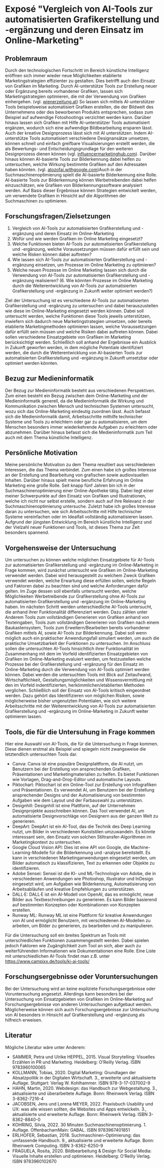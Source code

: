 # Exposé "Vergleich von AI-Tools zur automatisierten Grafikerstellung und -ergänzung und deren Einsatz im Online-Marketing"


## Problemraum

Durch den technologischen Fortschritt im Bereich künstliche Intelligenz eröffnen sich immer wieder neue Möglichkeiten etablierte Marketingstrategien effizienter zu gestalten. Dies betrifft auch den Einsatz von Grafiken im Marketing. Durch AI-unterstütze Tools zur Erstellung neuer oder Ergänzung bereits vorhandener Grafiken, lassen sich Marketingstrategien optimieren, die mit der Verwendung von Grafiken einhergehen. (vgl. [wienerzeitung.at](https://www.wienerzeitung.at/nachrichten/wissen/technologie/2174353-Ist-der-KI-Geist-aus-der-Flasche.html))
So lassen sich mittels AI-unterstützer Tools beispielsweise automatisiert Grafiken erstellen, die der Bildwelt des Unternehmens oder des beworbenen Produkts entsprechen, sodass zum Beispiel auf aufwendige Fotoshootings verzichtet werden kann. Darüber hinaus lassen sich Grafiken mit Hilfe AI-unterstützer Tools automatisiert ergänzen, wodurch sich eine aufwendige Bildbearbeitung ersparen lässt. Auch der kreative Designprozess lässt sich mit AI unterstützen. Indem AI-unterstütze Tools automatisiert verschiedene Designansätze umsetzen, können schnell und einfach greifbare Visualisierungen erstellt werden, die als Bewertungs- und Entscheidungsgrundlage für den weiteren Designprozess dienen können (vgl. [influencermarketinghub.com](https://influencermarketinghub.com/de/ai-grafikdesign-tools/)).
Darüber hinaus können AI-basierte Tools zur Bilderkennung dabei helfen zu untersuchen, welche Wirkung bestimmte Grafiken auf den Adressaten haben könnten. (vgl. [atozofai.withgoogle.com](https://atozofai.withgoogle.com/intl/de/image-recognition/))Auch in der Suchmaschinenoptimierung spielt die AI-basierte Bilderkennung eine Rolle. AI-basierte Tools zur Bilderkennung können Werbetreibenden dabei helfen einzuschätzen, wie Grafiken von Bilderkennungssoftware analysiert werden. Auf Basis dieser Ergebnisse können Strategien entwickelt werden, um verwendete Grafiken in Hinsicht auf die Algorithmen der Suchmaschinen zu optimieren. 

## Forschungsfragen/Zielsetzungen

1. Vergleich von AI-Tools zur automatisierten Grafikerstellung und -ergänzung und deren Einsatz im Online-Marketing
2. Wofür und wie werden Grafiken im Online Marketing eingesetzt?
3. Welche Funktionen bieten AI-Tools zur automatisierten Grafikerstellung und -ergänzung, welche Voraussetzungen müssen dafür erfüllt sein und welche Risken können dabei auftreten?
4. Wie lassen sich AI-Tools zur automatisierten Grafikerstellung und -ergänzung einsetzen, um Prozesse im Online Marketing zu optimieren?
5. Welche neuen Prozesse im Online Marketing lassen sich durch die Verwendung von AI-Tools zur automatisierten Grafikerstellung und -ergänzung realisieren?
(6. Wie könnten Prozesse im Online Marketing durch die Weiterentwicklung von AI-Tools zur automatisierten Grafikerstellung und -ergänzung in Zukunft weiter optimiert werden?)

Ziel der Untersuchung ist es verschiedene AI-Tools zur automatisierten Grafikerstellung und -ergänzung zu untersuchen und dabei herauszustellen wie diese im Online-Marketing eingesetzt werden können. Dabei soll untersucht werden, welche Funktionen diese Tools jeweils unterstützen, inwiefern sich dadurch neue Marketingstrategien umsetzen, oder bereits etablierte Marketingmethoden optimieren lassen, welche Voraussetzungen dafür erfüllt sein müssen und welche Risiken dabei auftreten können. Dabei sollen verschiedene Einsatzgebiete von Grafiken im Marketing berücksichtigt werden. Schließlich soll anhand der Ergebnisse ein Ausblick in Zukunft geworfen werden, in dem mögliche Potentiale identifiziert werden, die durch die Weiterentwicklung von AI-basierten Tools zur automatisierten Grafikerstellung und -ergänzung in Zukunft umsetzbar oder optimiert werden könnten.


## Bezug zur Medieninformatik

Der Bezug zur Medieninformatik besteht aus verschiedenen Perspektiven. Zum einen besteht ein Bezug zwischen dem Online-Marketing und der Medieninformatik generell, da die Medieninformatik die Wirkung und Kommunikation zwischen Mensch und technischen Systemen untersucht, wozu sich das Online-Marketing eindeutig zuordnen lässt. Auch befasst sich die Medieninformatik damit, Arbeitsschritte mithilfe technischer Systeme und Tools zu erleichtern oder gar zu automatisieren, um dem Menschen besonders immer wiederkehrende Aufgaben zu erleichtern oder abzunehmen. Darüber hinaus befasst sich die Medieninformatik zum Teil auch mit dem Thema künstliche Intelligenz.  

## Persönliche Motivation

Meine persönliche Motivation zu dem Thema resultiert aus verschiedenen Interessen, die das Thema verbindet. Zum einen habe ich großes Interesse an der Erstellung und Bearbeitung von grafischen sowie audiovisuellen Inhalten. Darüber hinaus spielt meine berufliche Erfahrung im Online Marketing eine große Rolle. Seit knapp fünf Jahren bin ich in der Suchmaschinenoptimierung einer Online-Apotheke tätig. Dabei liegt einer meiner Schwerpunkte auf den Einsatz von Grafiken und Illustrationen, welche ich nicht nur selbst erstelle, sondern auch auf ihre Relevanz in der Suchmaschinenoptimierung untersuche. Zuletzt habe ich großes Interesse daran zu untersuchen, wie sich Arbeitsschritte mit Hilfe technischer Systeme vereinfachen oder im Idealfall vollständig automatisieren lassen. Aufgrund der jüngsten Entwicklung im Bereich künstliche Intelligenz und der Vielzahl neuer Funktionen und Tools, ist dieses Thema zur Zeit besonders spannend. 

## Vorgehensweise der Untersuchung

Um untersuchen zu können welche möglichen Einsatzgebiete für AI-Tools zur automatisierten Grafikerstellung und -ergänzung im Online-Marketing in Frage kommen, wird zunächst untersucht wie Grafiken im Online-Marketing verwendet werden. Dabei wird herausgestellt zu welchem Zweck Grafiken verwendet werden, welche Erwartung diese erfüllen sollen, welche Regeln und Faktoren dabei zu beachten sind und welche Anforderungen dafür gelten. Im Zuge dessen soll ebenfalls untersucht werden, welche Möglichkeiten Werbetreibende zur Grafikerstellung ohne AI-Tools zur automatisierten Grafikerstellung und -ergänzung im Online-Marketing haben. Im nächsten Schritt werden unterschiedliche AI-Tools untersucht, die anhand ihrer Funktionalität differenziert werden. Dazu zählen unter Anderem Tools zum vollständigen Generieren von Grafiken anhand von Texteingaben, Tools zum vollständigen Generieren von Grafiken nach einem Baukastensystem, Tools zum Erweitern/Bearbeiten bereits vorhandener Grafiken mittels AI, sowie AI-Tools zur Bilderkennung. Dabei soll wenn möglich auch ein praktischer Anwendungsfall simuliert werden, um auch die praktische Umsetzbarkeit der Funktionen zu untersuchen. Im Anschluss sollen die untersuchten AI-Tools hinsichtlich ihrer Funktionalität im Zusammenhang mit dem im Vorfeld identifizierten Einsatzgebieten von Grafiken im Online-Marketing evaluiert werden, um festzustellen welche Prozesse bei der Grafikerstellung und -ergänzung für den Einsatz im Online-Marketing durch die Verwendung von AI-Tools optimiert werden können. Dabei werden die untersuchten Tools mit Blick auf Zeitaufwand, Wirtschaftlichkeit, Gestaltungsmöglichkeiten und Wissensvermittlung mit den im Vorfeld indentifizierten, herkömmlichen/etablierten Methoden verglichen. Schließlich soll der Einsatz von AI-Tools kritisch eingeordnet werden. Dazu gehört das Identifizieren von möglichen Risiken, sowie möglicherweise bisher ungenutzten Potentialen, wie sich weitere Arbeitsschritte mit der Weiterentwicklung von AI-Tools zur automatisierten Grafikerstellung und -ergänzung im Online-Marketing in Zukunft weiter optimieren lassen.

## Tools, die für die Untersuhung in Frage kommen

Hier eine Auswahl von AI-Tools, die für die Untersuchung in Frage kommen. Diese dienen erstmal als Beispiel und spiegeln nicht zwangsweise die letztendlich untersuchten Tools dar.

* Canva: Canva ist eine populäre Designplattform, die AI nutzt, um Benutzern bei der Erstellung von ansprechenden Grafiken, Präsentationen und Marketingmaterialien zu helfen. Es bietet Funktionen wie Vorlagen, Drag-and-Drop-Editor und automatische Layouts.
* Piktochart: Piktochart ist ein Online-Tool zur Erstellung von Infografiken und Präsentationen. Es verwendet AI, um Benutzern bei der Erstellung ansprechender Designs und der Automatisierung von bestimmten Aufgaben wie dem Layout und der Farbauswahl zu unterstützen.
* Designhill: Designhill ist eine Plattform, auf der Unternehmen Designprojekte ausschreiben können. Das Tool verwendet AI, um automatisierte Designvorschläge von Designern aus der ganzen Welt zu generieren.
* DeepArt: DeepArt ist ein AI-Tool, das die Technik des Deep Learning nutzt, um Bilder in verschiedenen Kunststilen umzuwandeln. Es könnte interessant sein, den Einsatz von solchen Stiltransfer-Algorithmen im Marketingkontext zu untersuchen.
* Google Cloud Vision API: Dies ist eine API von Google, die Machine-Learning-Modelle für die Bilderkennung und -analyse bereitstellt. Es kann in verschiedenen Marketinganwendungen eingesetzt werden, um Bilder automatisch zu klassifizieren, Text zu erkennen oder Objekte zu identifizieren.
* Adobe Sensei: Sensei ist die KI- und ML-Technologie von Adobe, die in verschiedenen Anwendungen wie Photoshop, Illustrator und InDesign eingesetzt wird, um Aufgaben wie Bilderkennung, Automatisierung von Arbeitsabläufen und kreative Empfehlungen zu unterstützen.
* DALL·E: DALL·E ist ein AI-Modell von OpenAI, das es ermöglicht, neue Bilder aus Textbeschreibungen zu generieren. Es kann Bilder basierend auf bestimmten Konzepten oder Kombinationen von Konzepten erstellen.
* Runway ML: Runway ML ist eine Plattform für kreative Anwendungen von AI und ermöglicht Benutzern, mit verschiedenen AI-Modellen zu arbeiten, um Bilder zu generieren, zu bearbeiten und zu manipulieren.

Für die Untersuchung soll ein breites Spektrum an Tools mit unterschiedlichen Funktionen zusammengestellt werden. Dabei spielen jedoch Faktoren wie Zugänglichkeit zum Tool an sich, aber auch zu weiterführenden Informationen wie Dokumentationen eine Rolle. Eine Liste mit unterschiedlichen AI-Tools findet man z.B. unter https://www.campixx.de/tools/ki-ai-tools/

## Forschungsergebnisse oder Voruntersuchungen
Bei der Untersuchung wird an keine expliziete Forschungsergebnisse oder Voruntersuchung angesetzt. Allerdings kann besonders bei der Untersuchung von Einsatzgebieten von Grafiken im Online-Marketing auf Forschungsergebnisse von anderen Untersuchungen aufgebaut werden. Möglicherweise können sich auch Forschungsergebnisse zur Untersuchung von AI besonders in Hinsicht auf Grafikerstellung und -ergänzung als hilfreich erweisen.

## Literatur
Mögliche Literatur wäre unter Anderem:
* SAMMER, Petra und Ulrike HEPPEL, 2015. Visual Storytelling: Visuelles Erzählen in PR und Marketing. Heidelberg: O’Reilly Verlag. ISBN 9783960100065 
* KOLLMANN, Tobias, 2020. Digital Marketing: Grundlagen der Absatzpolitik in der Digitalen Wirtschaft. 3., erweiterte und aktualisierte Auflage. Stuttgart: Verlag W. Kohlhammer. ISBN 978-3-17-037002-9 
* HAHN, Martin, 2020. Webdesign: das Handbuch zur Webgestaltung. 3., aktualisierte und überarbeitete Auflage. Bonn: Rheinwerk Verlag. ISBN 3-8362-7216-4 
* JACOBSEN, Jens und Lorena MEYER, 2022. Praxisbuch Usability und UX: was alle wissen sollten, die Websites und Apps entwickeln. 3., aktualisierte und erweiterte Auflage. Bonn: Rheinwerk Verlag. ISBN 3-8362-8840-0 
* KOHRING, Silvia, 2022. 30 Minuten Suchmaschinenoptimierung. 1. Auflage. OffenbachamMain: GABAL. ISBN 9783967401851 
* ERLHOFER, Sebastian, 2018. Suchmaschinen-Optimierung: das umfassende Handbuch. 9., aktualisierte und erweiterte Auflage. Bonn: Rheinwerk Computing. ISBN 3-8362-6250-9 
* FRAGUELA, Rosita, 2020. Bildbearbeitung \& Design für Social Media: Visuelle Inhalte erstellen und optimieren. Heidelberg: O’Reilly Verlag. ISBN 9783960102670 


